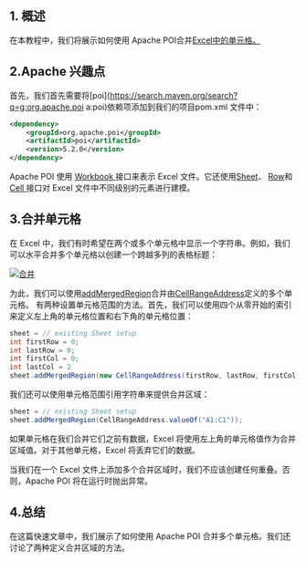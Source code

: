 ## 1. 概述

在本教程中，我们将展示如何使用 Apache POI合并[Excel中的单元格。](https://www.baeldung.com/java-microsoft-excel)

## 2.Apache 兴趣点

首先，我们首先需要将[poi](https://search.maven.org/search?q=g:org.apache.poi a:poi)依赖项添加到我们的项目pom.xml 文件中：

```xml
<dependency>
    <groupId>org.apache.poi</groupId>
    <artifactId>poi</artifactId>
    <version>5.2.0</version>
</dependency>
```

Apache POI 使用 [Workbook ](https://poi.apache.org/apidocs/dev/org/apache/poi/ss/usermodel/Workbook.html)接口来表示 Excel 文件。它还使用[Sheet](https://poi.apache.org/apidocs/dev/org/apache/poi/ss/usermodel/Sheet.html)、 [Row](https://poi.apache.org/apidocs/dev/org/apache/poi/ss/usermodel/Row.html)和 [Cell ](https://poi.apache.org/apidocs/dev/org/apache/poi/ss/usermodel/Cell.html)接口对 Excel 文件中不同级别的元素进行建模。

## 3.合并单元格

在 Excel 中，我们有时希望在两个或多个单元格中显示一个字符串。例如，我们可以水平合并多个单元格以创建一个跨越多列的表格标题：

[![合并](https://www.baeldung.com/wp-content/uploads/2020/01/merge.png)](https://www.baeldung.com/wp-content/uploads/2020/01/merge.png)

为此，我们可以使用[addMergedRegion](https://poi.apache.org/apidocs/dev/org/apache/poi/ss/usermodel/Sheet.html#addMergedRegion-org.apache.poi.ss.util.CellRangeAddress-)合并由[CellRangeAddress](https://poi.apache.org/apidocs/dev/org/apache/poi/ss/util/CellRangeAddress.html)定义的多个单元格。 有两种设置单元格范围的方法。首先，我们可以使用四个从零开始的索引来定义左上角的单元格位置和右下角的单元格位置：

```java
sheet = // existing Sheet setup
int firstRow = 0;
int lastRow = 0;
int firstCol = 0;
int lastCol = 2
sheet.addMergedRegion(new CellRangeAddress(firstRow, lastRow, firstCol, lastCol));
```

我们还可以使用单元格范围引用字符串来提供合并区域：

```java
sheet = // existing Sheet setup
sheet.addMergedRegion(CellRangeAddress.valueOf("A1:C1"));
```

如果单元格在我们合并它们之前有数据，Excel 将使用左上角的单元格值作为合并区域值。对于其他单元格，Excel 将丢弃它们的数据。

当我们在一个 Excel 文件上添加多个合并区域时，我们不应该创建任何重叠。否则，Apache POI 将在运行时抛出异常。

## 4.总结

在这篇快速文章中，我们展示了如何使用 Apache POI 合并多个单元格。我们还讨论了两种定义合并区域的方法。